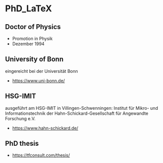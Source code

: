 # PhD_LaTeX

## Doctor of Physics
- Promotion in Physik 
- Dezember 1994 

## University of Bonn
eingereicht bei der Universität Bonn 
- https://www.uni-bonn.de/  

## HSG-IMIT
ausgeführt am HSG-IMIT in Villingen-Schwenningen: Institut für Mikro- und Informationstechnik der Hahn-Schickard-Gesellschaft für Angewandte Forschung e.V. 
- https://www.hahn-schickard.de/  

## PhD thesis
- https://tfconsult.com/thesis/
